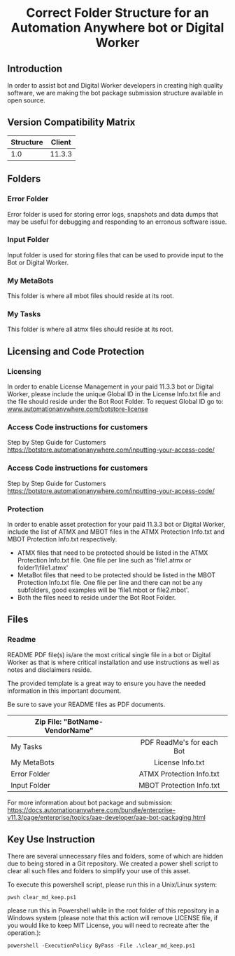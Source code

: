 <center> <h1> Correct Folder Structure for an Automation Anywhere bot or Digital Worker </h1> </center>

## Introduction
In order to assist bot and Digital Worker developers in creating high quality software, we are making the bot package submission structure available in open source.

## Version Compatibility Matrix
| Structure        | Client           | 
| ------------- |:-------------:|
| 1.0      | 11.3.3 | 


## Folders

### Error Folder
Error folder is used for storing error logs, snapshots and data dumps that may be useful for debugging and responding to an erronous software issue.

### Input Folder
Input folder is used for storing files that can be used to provide input to the Bot or Digital Worker.

### My MetaBots
This folder is where all mbot files should reside at its root.

### My Tasks 
This folder is where all atmx files should reside at its root.

## Licensing and Code Protection
### Licensing
In order to enable License Management in your paid 11.3.3 bot or Digital Worker, please include the unique Global ID in the License Info.txt file and the file should reside under the Bot Root Folder. To request Global ID go to: www.automationanywhere.com/botstore-license

### Access Code instructions for customers
Step by Step Guide for Customers
https://botstore.automationanywhere.com/inputting-your-access-code/

### Access Code instructions for customers
Step by Step Guide for Customers
https://botstore.automationanywhere.com/inputting-your-access-code/

### Protection
In order to enable asset protection for your paid 11.3.3 bot or Digital Worker, include the list of ATMX and MBOT files in the ATMX Protection Info.txt and MBOT Protection Info.txt respectively. 
* ATMX files that need to be protected should be listed in the ATMX Protection Info.txt file. One file per line such as 'file1.atmx or folder1\file1.atmx'
* MetaBot files that need to be protected should be listed in the MBOT Protection Info.txt file. One file per line and there can not be any subfolders, good examples will be 'file1.mbot or file2.mbot'. 
* Both the files need to reside under the Bot Root Folder.


## Files
### Readme
README PDF file(s) is/are the most critical single file in a bot or Digital Worker as that is where critical installation and use instructions as well as notes and disclaimers reside.

The provided template is a great way to ensure you have the needed information in this important document.

Be sure to save your README files as PDF documents. 

| Zip File: "BotName-VendorName"        | | 
| ------------- |:-------------:|
|  My Tasks     | PDF ReadMe's for each Bot | 
|  My MetaBots     | License Info.txt | 
|  Error Folder    | ATMX Protection Info.txt | 
|  Input Folder     | MBOT Protection Info.txt | 


For more information about bot package and submission: https://docs.automationanywhere.com/bundle/enterprise-v11.3/page/enterprise/topics/aae-developer/aae-bot-packaging.html 

## Key Use Instruction
There are several unnecessary files and folders, some of which are hidden due to being stored in a Git repository. We created a power shell script to clear all such files and folders to simplify your use of this asset.

To execute this powershell script, 
please run this in a Unix/Linux system:

    pwsh clear_md_keep.ps1

please run this in Powershell while in the root folder of this repository in a Windows system (please note that this action will remove LICENSE file, if you would like to keep MIT License, you will need to recreate after the operation.):

    powershell -ExecutionPolicy ByPass -File .\clear_md_keep.ps1
